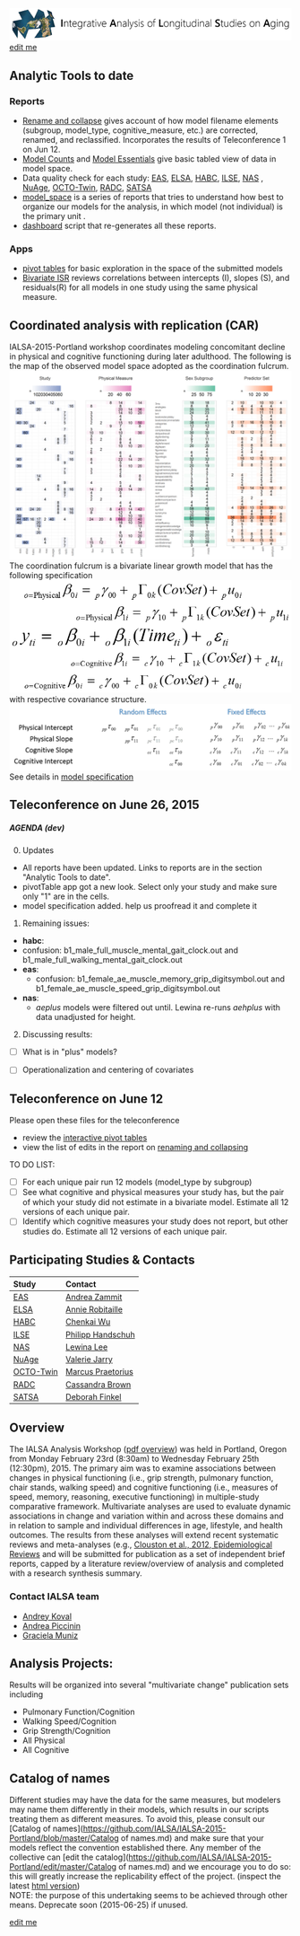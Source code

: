 
[![logl](libs/images/ialsa_long.png)](http://www.ialsa.org/)
[edit me](https://github.com/IALSA/IALSA-2015-Portland/edit/master/README.md)  

##  Analytic Tools to date
### Reports 
 - [Rename and collapse](https://github.com/IALSA/IALSA-2015-Portland/blob/master/reports/rename_collapse/Track_renaming.md)  gives account of how model filename elements (subgroup, model_type, cognitive_measure, etc.) are corrected, renamed, and reclassified. Incorporates the results of Teleconference 1 on Jun 12.    
 - [Model Counts](http://htmlpreview.github.io/?https://github.com/IALSA/IALSA-2015-Portland/blob/master/reports/basic/counts.html)  and  [Model Essentials](http://htmlpreview.github.io/?https://github.com/IALSA/IALSA-2015-Portland/blob/master/reports/basic/essentials.html)  give basic tabled view of data in model space.   
 - Data quality check for each study:
 [EAS](http://htmlpreview.github.io/?https://github.com/IALSA/IALSA-2015-Portland/blob/master/reports/individual/eas.html), [ELSA](http://htmlpreview.github.io/?https://github.com/IALSA/IALSA-2015-Portland/blob/master/reports/individual/elsa.html), [HABC](http://htmlpreview.github.io/?https://github.com/IALSA/IALSA-2015-Portland/blob/master/reports/individual/habc.html), 
 [ILSE](http://htmlpreview.github.io/?https://github.com/IALSA/IALSA-2015-Portland/blob/master/reports/individual/ilse.html), [NAS](http://htmlpreview.github.io/?https://github.com/IALSA/IALSA-2015-Portland/blob/master/reports/individual/nas.html) , 
 [NuAge](http://htmlpreview.github.io/?https://github.com/IALSA/IALSA-2015-Portland/blob/master/reports/individual/nuage.html),  [OCTO-Twin](http://htmlpreview.github.io/?https://github.com/IALSA/IALSA-2015-Portland/blob/master/reports/individual/octo.html),
 [RADC](http://htmlpreview.github.io/?https://github.com/IALSA/IALSA-2015-Portland/blob/master/reports/individual/radc.html),
 [SATSA](http://htmlpreview.github.io/?https://github.com/IALSA/IALSA-2015-Portland/blob/master/reports/individual/satsa.html)  
 - [model_space](https://github.com/IALSA/IALSA-2015-Portland/blob/master/reports/model_space/README.md) is a series of reports that tries to understand how best to organize our models for the analysis, in which model (not individual) is the primary unit .   
 - [dashboard](./dashboard.R) script that re-generates all these reports.
 
###  Apps  
 - [pivot tables](http://shiny.ouhsc.edu/IALSA-2015-Portland/shiny/pivotTable) for basic exploration in the space of the submitted models
 -  [Bivariate ISR](http://shiny.ouhsc.edu/IALSA-2015-Portland/shiny/bivariate_ISR) reviews correlations between intercepts (I), slopes (S), and residuals(R) for all models in one study using the same physical measure. 

## Coordinated analysis with replication (CAR)
 IALSA-2015-Portland workshop coordinates modeling concomitant decline in physical and cognitive functioning during later adulthood.
 The following is the map of the observed model space adopted as the coordination fulcrum.
 [![model space 5D](./reports/model_space/figure_modelSpace5D/dashboard_tile_graph-1.png)](https://github.com/IALSA/IALSA-2015-Portland/blob/master/reports/model_space/Model-Space-5D.md)
 The coordination fulcrum is a bivariate linear growth model that has the following specification   
![general_model_specification](./libs/images/general_model_specification.png)   
with respective covariance structure.
![general_model_specification](./libs/images/specification_covariance_structure.png)  
See details in [model specification](./reports/model_specification/README.md)



## Teleconference on June 26, 2015

##### AGENDA (dev)

0. Updates
 - All reports have been updated. Links to reports are in the section "Analytic Tools to date".  
 - pivotTable app got a new look. Select only your study and make sure only "1" are in the cells.  
 - model specification added. help us proofread it and complete it  
 
 
1. Remaining issues:  
  - **habc**:  
   - confusion: b1_male_full_muscle_mental_gait_clock.out and b1_male_full_walking_mental_gait_clock.out    
 - **eas**:  
   - confusion: b1_female_ae_muscle_memory_grip_digitsymbol.out and b1_female_ae_muscle_speed_grip_digitsymbol.out  
 - **nas**:
   - *aeplus* models were filtered out until. Lewina re-runs *aehplus* with data unadjusted for height.  
   
2. Discussing results:  
 - [ ] What is in "plus" models?  
 - [ ] Operationalization and centering of covariates


## Teleconference on June 12

Please open these files for the teleconference  
- review the [interactive pivot tables](http://shiny.ouhsc.edu/IALSA-2015-Portland/shiny/pivotTable)  
- view the list of edits in the report on [renaming and collapsing](http://htmlpreview.github.io/?https://github.com/IALSA/IALSA-2015-Portland/blob/master/reports/rename_collapse/Track_renaming.html)  

TO DO LIST:  
 - [ ] For each unique pair run 12 models (model_type by subgroup)
 - [ ] See what cognitive and physical measures your study has, but the pair of which your study did not estimate in a bivariate model. Estimate all 12 versions of each unique pair. 
 - [ ] Identify which cognitive measures your study does not report, but other studies do.  Estimate all 12 versions of each unique pair. 

## Participating Studies & Contacts

| Study | Contact |
| :---- | :------ |
| [EAS](http://htmlpreview.github.io/?https://github.com/IALSA/IALSA-2015-Portland/blob/master/reports/individual/eas.html) | [Andrea Zammit](mailto:Andrea.Zammit@einstein.yu.edu) |
| [ELSA](http://htmlpreview.github.io/?https://github.com/IALSA/IALSA-2015-Portland/blob/master/reports/individual/elsa.html) | [Annie Robitaille](mailto:annie.g.robitaille@gmail.com) |
| [HABC](http://htmlpreview.github.io/?https://github.com/IALSA/IALSA-2015-Portland/blob/master/reports/individual/habc.html) | [Chenkai Wu](mailto:chenkai.wu2010@gmail.com) |
| [ILSE](http://htmlpreview.github.io/?https://github.com/IALSA/IALSA-2015-Portland/blob/master/reports/individual/ilse.html) | [Philipp Handschuh](mailto:philipp.handschuh@uni-ulm.de) |
| [NAS](http://htmlpreview.github.io/?https://github.com/IALSA/IALSA-2015-Portland/blob/master/reports/individual/nas.html) | [Lewina Lee](mailto:lewina@bu.edu) |
| [NuAge](http://htmlpreview.github.io/?https://github.com/IALSA/IALSA-2015-Portland/blob/master/reports/individual/nuage.html) | [Valerie Jarry ](mailto:valerie.jarry@umontreal.ca ) |
| [OCTO-Twin](http://htmlpreview.github.io/?https://github.com/IALSA/IALSA-2015-Portland/blob/master/reports/individual/octo.html) | [Marcus Praetorius](mailto:marcus.praetorius@psy.gu.se) |
| [RADC](http://htmlpreview.github.io/?https://github.com/IALSA/IALSA-2015-Portland/blob/master/reports/individual/radc.html) | [Cassandra Brown](mailto:clb@uvic.ca) |
| [SATSA](http://htmlpreview.github.io/?https://github.com/IALSA/IALSA-2015-Portland/blob/master/reports/individual/satsa.html) | [Deborah Finkel](mailto:dfinkel@ius.edu) |

## Overview

The IALSA Analysis Workshop ([pdf overview](https://www.dropbox.com/s/a8zmh70ybedyec6/IALSA%20Feb%202015%20Workshop%20Overview.pdf?dl=0)) was  held in Portland, Oregon from Monday February 23rd (8:30am) to Wednesday February 25th (12:30pm), 2015. The primary aim was to examine associations between changes in physical functioning (i.e., grip strength, pulmonary function, chair stands, walking speed) and cognitive functioning (i.e., measures of speed, memory, reasoning, executive functioning) in multiple-study comparative framework. Multivariate analyses are used to evaluate dynamic associations in change and variation within and across these domains and in relation to sample and individual differences in age, lifestyle, and health outcomes. The results from these analyses will extend recent systematic reviews and meta-analyses (e.g., [Clouston et al., 2012, Epidemiological Reviews](https://www.dropbox.com/s/vfe7u2ez5oxp3ev/Clouston_2013_Epidemiol%20Rev.pdf?dl=0) and will be submitted for publication as a set of independent brief reports, capped by a literature review/overview of analysis and completed with a research synthesis summary.


### Contact IALSA team

 - [Andrey Koval](mailto:andkov@uvic.ca)  
 - [Andrea Piccinin](mailto:piccinin@uvic.ca)   
 - [Graciela Muniz](mailto:gm299@cam.ac.uk)  



## Analysis Projects: 
Results will be organized into several "multivariate change" publication sets including
- Pulmonary Function/Cognition  
- Walking Speed/Cognition  
- Grip Strength/Cognition  
- All Physical  
- All Cognitive  

## Catalog of names  
  Different studies may have the data for the same measures, but modelers may name them differently in their models, which results in our scripts treating them as different measures. To avoid this, please consult our [Catalog of names](https://github.com/IALSA/IALSA-2015-Portland/blob/master/Catalog of names.md) and make sure that your models reflect the convention established there. Any member of the collective can [edit the catalog](https://github.com/IALSA/IALSA-2015-Portland/edit/master/Catalog of names.md) and we encourage you to do so: this will greatly increase the replicability effect of the project. (inspect the latest [html version](http://htmlpreview.github.io/?https://github.com/IALSA/IALSA-2015-Portland/blob/master/Catalog_of_names.html))   
NOTE: the purpose of this undertaking seems to be achieved through other means. Deprecate soon (2015-06-25) if unused. 
  
[edit me](https://github.com/IALSA/IALSA-2015-Portland/edit/master/README.md)
